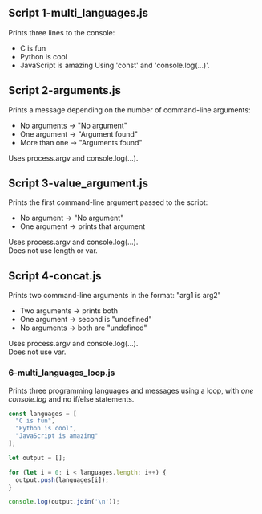 

## Script 1-multi_languages.js

Prints three lines to the console:
- C is fun
- Python is cool
- JavaScript is amazing
Using 'const' and 'console.log(...)'.
## Script 2-arguments.js

Prints a message depending on the number of command-line arguments:
- No arguments → "No argument"
- One argument → "Argument found"
- More than one → "Arguments found"

Uses process.argv and console.log(...).
## Script 3-value_argument.js

Prints the first command-line argument passed to the script:
- No argument → "No argument"
- One argument → prints that argument

Uses process.argv and console.log(...).  
Does not use length or var.
## Script 4-concat.js

Prints two command-line arguments in the format: "arg1 is arg2"
- Two arguments → prints both
- One argument → second is "undefined"
- No arguments → both are "undefined"

Uses process.argv and console.log(...).  
Does not use var.
### 6-multi_languages_loop.js

Prints three programming languages and messages using a loop, with *one console.log* and no if/else statements.

```javascript
const languages = [
  "C is fun",
  "Python is cool",
  "JavaScript is amazing"
];

let output = [];

for (let i = 0; i < languages.length; i++) {
  output.push(languages[i]);
}

console.log(output.join('\n'));